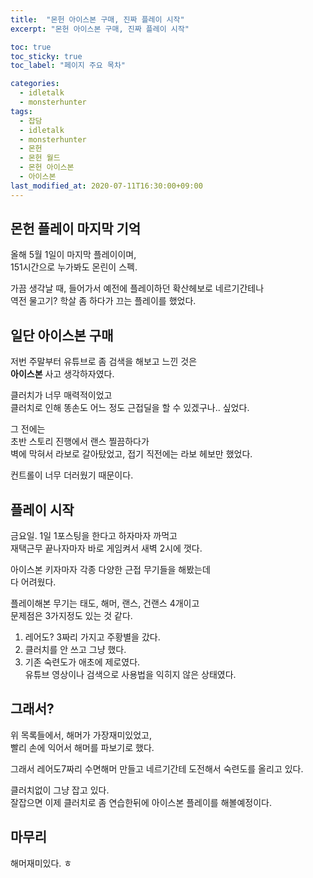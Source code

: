 ```yaml
---
title:  "몬헌 아이스본 구매, 진짜 플레이 시작"
excerpt: "몬헌 아이스본 구매, 진짜 플레이 시작"

toc: true
toc_sticky: true
toc_label: "페이지 주요 목차"

categories:
  - idletalk
  - monsterhunter
tags:
  - 잡담
  - idletalk
  - monsterhunter
  - 몬헌
  - 몬헌 월드
  - 몬헌 아이스본
  - 아이스본
last_modified_at: 2020-07-11T16:30:00+09:00
---
```



## 몬헌 플레이 마지막 기억
올해 5월 1일이 마지막 플레이이며,  
151시간으로 누가봐도 몬린이 스펙.

가끔 생각날 때, 들어가서 예전에 플레이하던 확산헤보로 네르기간테나  
역전 물고기? 학살 좀 하다가 끄는 플레이를 했었다.

## 일단 아이스본 구매
저번 주말부터 유튜브로 좀 검색을 해보고 느낀 것은  
**아이스본** 사고 생각하자였다.

클러치가 너무 매력적이었고  
클러치로 인해 똥손도 어느 정도 근접딜을 할 수 있겠구나.. 싶었다.

그 전에는  
초반 스토리 진행에서 랜스 찔끔하다가  
벽에 막혀서 라보로 갈아탔었고, 접기 직전에는 라보 헤보만 했었다.  

컨트롤이 너무 더러웠기 때문이다.

## 플레이 시작
금요일. 1일 1포스팅을 한다고 하자마자 까먹고  
재택근무 끝나자마자 바로 게임켜서 새벽 2시에 껏다.

아이스본 키자마자 각종 다양한 근접 무기들을 해봤는데  
다 어려웠다.

플레이해본 무기는 태도, 해머, 랜스, 건랜스 4개이고  
문제점은 3가지정도 있는 것 같다.

1. 레어도? 3짜리 가지고 주황별을 갔다.
2. 클러치를 안 쓰고 그냥 했다.
3. 기존 숙련도가 애초에 제로였다.  
유튜브 영상이나 검색으로 사용법을 익히지 않은 상태였다.

## 그래서?
위 목록들에서, 해머가 가장재미있었고,  
빨리 손에 익어서 해머를 파보기로 했다.

그래서 레어도7짜리 수면해머 만들고
네르기간테 도전해서 숙련도를 올리고 있다.

클러치없이 그냥 잡고 있다.  
잘잡으면 이제 클러치로 좀 연습한뒤에 아이스본 플레이를 해볼예정이다.

## 마무리
해머재미있다. ㅎ